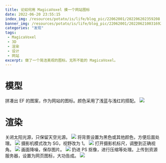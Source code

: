 ```yaml
---
title: 论如何用 MagicaVoxel 摸一个网站图标
date: 2022-06-20 23:55:15
index_img: /resources/potato/is/life/blog_pic/22062001/202206202359208.jpg
banner_img: /resources/potato/is/life/blog_pic/22062001/202206210031692.webp
categories: "发现"
tags:
 - MagicaVoxel
 - 3D
 - 渲染
 - 设计
 - 网站
excerpt: 做了一个简洁美观的图标。无所不能的 MagicaVoxel。
---
```

# 模型
拼凑出 EF 的图案，作为网站的图标。颜色采用了浅蓝与浅红的搭配。
![](/resources/potato/is/life/blog_pic/22062001/202206210002743.png)
# 渲染
关闭太阳光源，只保留天空光源。
![](/resources/potato/is/life/blog_pic/22062001/202206210004411.png)
将背景设置为黑色或其他颜色，方便后面处理。
![](/resources/potato/is/life/blog_pic/22062001/202206210004145.png)
摄影机模式改为 SG，视野改为 1。
![](/resources/potato/is/life/blog_pic/22062001/202206261001542.png)
打开摄影机标尺，调整到正确视角。
![](/resources/potato/is/life/blog_pic/22062001/202206210009704.png)
画面降噪，保存图片。
![](/resources/potato/is/life/blog_pic/22062001/202206261001726.webp)
扔进 PS 抠像，进行压缩等处理。上传到资源服务器，设置为网页图标，大功告成。
![](/resources/potato/is/life/blog_pic/22062001/202206210013839.png)